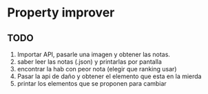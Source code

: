 # Property improver

## TODO

1. Importar API, pasarle una imagen y obtener las notas.
2. saber leer las notas (.json) y printarlas por pantalla
3. encontrar la hab con peor nota (elegir que ranking usar)
4. Pasar la api de daño y obtener el elemento que esta en la mierda
5. printar los elementos que se proponen para cambiar